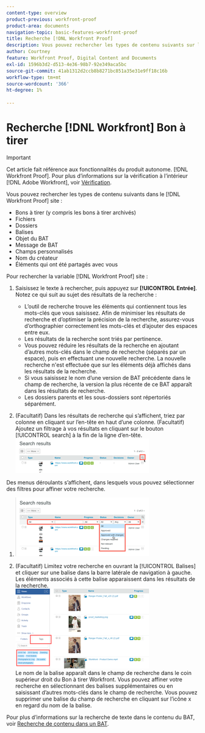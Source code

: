 ```yaml
---
content-type: overview
product-previous: workfront-proof
product-area: documents
navigation-topic: basic-features-workfront-proof
title: Recherche [!DNL Workfront Proof]
description: Vous pouvez rechercher les types de contenu suivants sur le site Workfront Proof - EDIT ME.
author: Courtney
feature: Workfront Proof, Digital Content and Documents
exl-id: 1596b3d2-d513-4e36-98b7-92e349aca5bc
source-git-commit: 41ab1312d2ccb8b8271bc851a35e31e9ff18c16b
workflow-type: tm+mt
source-wordcount: '366'
ht-degree: 1%

---
```


# Recherche [!DNL Workfront] Bon à tirer

>[!IMPORTANT]
>
>Cet article fait référence aux fonctionnalités du produit autonome. [!DNL Workfront Proof]. Pour plus d’informations sur la vérification à l’intérieur [!DNL Adobe Workfront], voir [Vérification](../../../review-and-approve-work/proofing/proofing.md).

Vous pouvez rechercher les types de contenu suivants dans le [!DNL Workfront Proof] site :

* Bons à tirer (y compris les bons à tirer archivés)
* Fichiers
* Dossiers
* Balises
* Objet du BAT
* Message de BAT
* Champs personnalisés
* Nom du créateur
* Éléments qui ont été partagés avec vous

Pour rechercher la variable [!DNL Workfront Proof] site :

1. Saisissez le texte à rechercher, puis appuyez sur **[!UICONTROL Entrée]**.\
   Notez ce qui suit au sujet des résultats de la recherche :

   * L’outil de recherche trouve les éléments qui contiennent tous les mots-clés que vous saisissez. Afin de minimiser les résultats de recherche et d’optimiser la précision de la recherche, assurez-vous d’orthographier correctement les mots-clés et d’ajouter des espaces entre eux.
   * Les résultats de la recherche sont triés par pertinence.
   * Vous pouvez réduire les résultats de la recherche en ajoutant d’autres mots-clés dans le champ de recherche (séparés par un espace), puis en effectuant une nouvelle recherche. La nouvelle recherche n&#39;est effectuée que sur les éléments déjà affichés dans les résultats de la recherche.
   * Si vous saisissez le nom d’une version de BAT précédente dans le champ de recherche, la version la plus récente de ce BAT apparaît dans les résultats de recherche.
   * Les dossiers parents et les sous-dossiers sont répertoriés séparément.

1. (Facultatif) Dans les résultats de recherche qui s’affichent, triez par colonne en cliquant sur l’en-tête en haut d’une colonne. (Facultatif) Ajoutez un filtrage à vos résultats en cliquant sur le bouton [!UICONTROL search] à la fin de la ligne d’en-tête. ![Search_filter_in_Search_results.png](assets/search-filter-in-search-results-350x90.png)

Des menus déroulants s’affichent, dans lesquels vous pouvez sélectionner des filtres pour affiner votre recherche.
1. ![Search_filter_boxes_seem_in_Search_results.png](assets/search-filter-boxes-appear-in-search-results-350x154.png)

1. (Facultatif) Limitez votre recherche en ouvrant la [!UICONTROL Balises] et cliquer sur une balise dans la barre latérale de navigation à gauche. Les éléments associés à cette balise apparaissent dans les résultats de la recherche.\
   ![Recherche_by_tag.png](assets/searching-by-tag-350x209.png)\
   Le nom de la balise apparaît dans le champ de recherche dans le coin supérieur droit du Bon à tirer Workfront. Vous pouvez affiner votre recherche en sélectionnant des balises supplémentaires ou en saisissant d’autres mots-clés dans le champ de recherche. Vous pouvez supprimer une balise du champ de recherche en cliquant sur l’icône x en regard du nom de la balise.

Pour plus d’informations sur la recherche de texte dans le contenu du BAT, voir [Recherche de contenu dans un BAT](../../../review-and-approve-work/proofing/reviewing-proofs-within-workfront/review-a-proof/search-in-a-proof.md).
